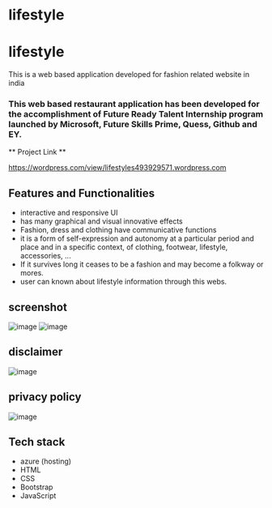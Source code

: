 # lifestyle

#  lifestyle  #

This is a web based application developed for fashion related website in india 
 
### This web based restaurant application has been developed for the accomplishment of Future Ready Talent Internship program launched by Microsoft, Future Skills Prime, Quess, Github and EY.

** Project Link **

https://wordpress.com/view/lifestyles493929571.wordpress.com

## Features and Functionalities ##

- interactive and responsive UI
- has many graphical and visual innovative effects
- Fashion, dress and clothing have communicative functions
- it is a form of self-expression and autonomy at a particular period and place and in a specific context, of clothing, footwear, lifestyle, accessories, ...
- If it survives long it ceases to be a fashion and may become a folkway or mores.
- user can known about lifestyle information through this webs.

## screenshot ##

![image](https://user-images.githubusercontent.com/114405233/194225191-e67b2de2-3725-496d-b051-f6efd400fd8e.png)
![image](https://user-images.githubusercontent.com/114405233/194227025-52f932a3-3a71-4ec2-9260-7b782c63e412.png)

## disclaimer

![image](https://user-images.githubusercontent.com/114405233/194226280-9cfb3945-a55b-452d-87a2-8ded3cf5c4ad.png)

## privacy policy

![image](https://user-images.githubusercontent.com/114405233/194226702-b617ab07-2dd2-42a5-8f0b-232b5dad8291.png)


## Tech stack ##

- azure (hosting)
- HTML
- CSS
- Bootstrap
- JavaScript
